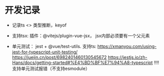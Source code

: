 # 开发记录

- 记录ts <> 类型推断，keyof
- 支持tsx: 插件：@vitejs/plugin-vue-jsx， jsx内部必须要有一个父元素

- 单元测试： jest + @vue/test-utils.
  支持ts: 
  https://xmanyou.com/using-jest-for-typescript-unit-testing/
  https://juejin.cn/post/6982401460130545672
  https://jestjs.io/zh-Hans/docs/getting-started#%E4%BD%BF%E7%94%A8-typescript
  !!!! 支持单元测试报错（不支持esmodule）
